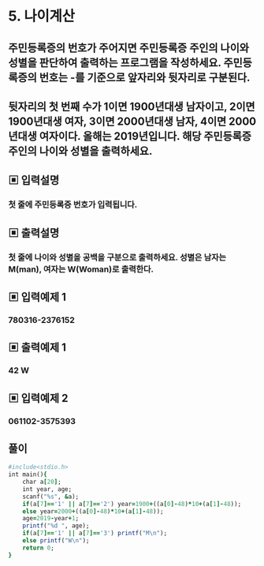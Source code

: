 # 5. 나이계산
## 주민등록증의 번호가 주어지면 주민등록증 주인의 나이와 성별을 판단하여 출력하는 프로그램을 작성하세요. 주민등록증의 번호는 -를 기준으로 앞자리와 뒷자리로 구분된다.
## 뒷자리의 첫 번째 수가 1이면 1900년대생 남자이고, 2이면 1900년대생 여자, 3이면 2000년대생 남자, 4이면 2000년대생 여자이다. 올해는 2019년입니다. 해당 주민등록증 주인의 나이와 성별을 출력하세요.

## ▣ 입력설명
### 첫 줄에 주민등록증 번호가 입력됩니다.
## ▣ 출력설명
### 첫 줄에 나이와 성별을 공백을 구분으로 출력하세요. 성별은 남자는 M(man), 여자는 W(Woman)로 출력한다.
## ▣ 입력예제 1
### 780316-2376152
## ▣ 출력예제 1
### 42 W
## ▣ 입력예제 2
### 061102-3575393

## 풀이 
```ruby
#include<stdio.h>
int main(){
	char a[20];
	int year, age;
	scanf("%s", &a);
	if(a[7]=='1' || a[7]=='2') year=1900+((a[0]-48)*10+(a[1]-48));
	else year=2000+((a[0]-48)*10+(a[1]-48));
	age=2019-year+1;
	printf("%d ", age);
	if(a[7]=='1' || a[7]=='3') printf("M\n");
	else printf("W\n");
	return 0;
}

```